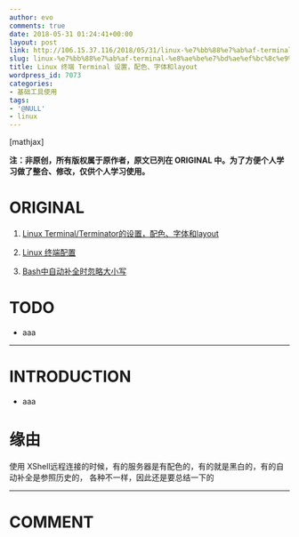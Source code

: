 ```yaml
---
author: evo
comments: true
date: 2018-05-31 01:24:41+00:00
layout: post
link: http://106.15.37.116/2018/05/31/linux-%e7%bb%88%e7%ab%af-terminal-%e8%ae%be%e7%bd%ae%ef%bc%8c%e9%85%8d%e8%89%b2%e3%80%81%e5%ad%97%e4%bd%93%e5%92%8clayout/
slug: linux-%e7%bb%88%e7%ab%af-terminal-%e8%ae%be%e7%bd%ae%ef%bc%8c%e9%85%8d%e8%89%b2%e3%80%81%e5%ad%97%e4%bd%93%e5%92%8clayout
title: Linux 终端 Terminal 设置，配色、字体和layout
wordpress_id: 7073
categories:
- 基础工具使用
tags:
- '@NULL'
- linux
---
```


<!-- more -->

[mathjax]

**注：非原创，所有版权属于原作者，原文已列在 ORIGINAL 中。为了方便个人学习做了整合、修改，仅供个人学习使用。**


# ORIGINAL





 	
  1. [Linux Terminal/Terminator的设置，配色、字体和layout](https://blog.csdn.net/Laily123/article/details/11972159)

 	
  2. [Linux 终端配置](https://blog.csdn.net/jiandanjinxin/article/details/70174644)

 	
  3. [Bash中自动补全时忽略大小写](https://www.cnblogs.com/sunjie21/archive/2012/06/08/2542168.html)




# TODO





 	
  * aaa





* * *





# INTRODUCTION





 	
  * aaa




# 缘由


使用 XShell远程连接的时候，有的服务器是有配色的，有的就是黑白的，有的自动补全是参照历史的， 各种不一样，因此还是要总结一下的



























* * *





# COMMENT



